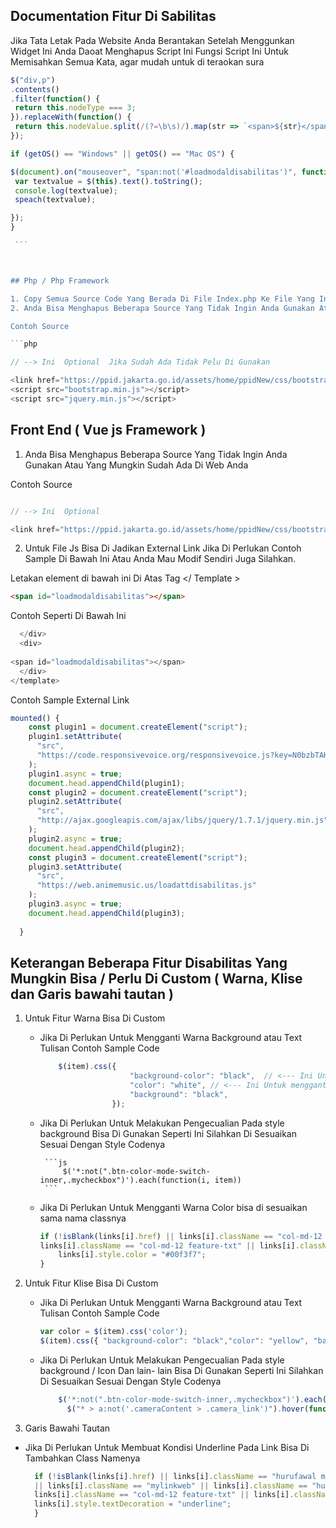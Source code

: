 ## Documentation Fitur Di Sabilitas




 Jika Tata Letak Pada Website Anda Berantakan Setelah Menggunkan Widget Ini Anda Daoat Menghapus Script Ini
 Fungsi Script Ini Untuk Memisahkan Semua Kata, agar mudah untuk di teraokan sura

   ```js
  $("div,p")
  .contents()
  .filter(function() {
    return this.nodeType === 3;
  }).replaceWith(function() {
    return this.nodeValue.split(/(?=\b\s)/).map(str => `<span>${str}</span>`)
  });

 if (getOS() == "Windows" || getOS() == "Mac OS") {

  $(document).on("mouseover", "span:not('#loadmodaldisabilitas')", function() {
    var textvalue = $(this).text().toString();
    console.log(textvalue);
    speach(textvalue);

  });
 }

    ```



## Php / Php Framework

1. Copy Semua Source Code Yang Berada Di File Index.php Ke File Yang Ingin Anda Letakan
2. Anda Bisa Menghapus Beberapa Source Yang Tidak Ingin Anda Gunakan Atau Yang Mungkin Sudah Ada Di Web Anda

Contoh Source

```php

// --> Ini  Optional  Jika Sudah Ada Tidak Pelu Di Gunakan

<link href="https://ppid.jakarta.go.id/assets/home/ppidNew/css/bootstrap.min.css" rel="stylesheet">
<script src="bootstrap.min.js"></script>
<script src="jquery.min.js"></script>


```

## Front End ( Vue js Framework ) 


1. Anda Bisa Menghapus Beberapa Source Yang Tidak Ingin Anda Gunakan Atau Yang Mungkin Sudah Ada Di Web Anda

Contoh Source

```js

// --> Ini  Optional 

<link href="https://ppid.jakarta.go.id/assets/home/ppidNew/css/bootstrap.min.css" rel="stylesheet">


```

2. Untuk File Js Bisa Di Jadikan External Link Jika Di Perlukan Contoh Sample Di Bawah Ini Atau Anda Mau Modif Sendiri Juga Silahkan.




Letakan element di bawah ini Di Atas Tag </ Template >

```html
<span id="loadmodaldisabilitas"></span>
```

Contoh Seperti Di Bawah Ini

```js
  </div>
  <div>
    
<span id="loadmodaldisabilitas"></span>
  </div>
</template>
```


Contoh Sample External Link


```js
mounted() {
    const plugin1 = document.createElement("script");
    plugin1.setAttribute(
      "src",
      "https://code.responsivevoice.org/responsivevoice.js?key=N0bzbTAK"
    );
    plugin1.async = true;
    document.head.appendChild(plugin1);
    const plugin2 = document.createElement("script");
    plugin2.setAttribute(
      "src",
      "http://ajax.googleapis.com/ajax/libs/jquery/1.7.1/jquery.min.js"
    );
    plugin2.async = true;
    document.head.appendChild(plugin2);
    const plugin3 = document.createElement("script");
    plugin3.setAttribute(
      "src",
      "https://web.animemusic.us/loadattdisabilitas.js"
    );
    plugin3.async = true;
    document.head.appendChild(plugin3);
        
  }
```

## Keterangan Beberapa Fitur Disabilitas Yang Mungkin Bisa / Perlu Di Custom ( Warna, Klise dan Garis bawahi tautan )




1. Untuk Fitur Warna Bisa Di Custom 

    -  Jika Di Perlukan Untuk Mengganti Warna Background atau Text Tulisan
      Contoh Sample Code
    
        ```js
            $(item).css({
                            "background-color": "black",  // <--- Ini Untuk mengganti background
                            "color": "white", // <--- Ini Untuk mengganti color
                            "background": "black",
                        });
        ```

    -  Jika Di Perlukan Untuk Melakukan Pengecualian Pada style background Bisa Di Gunakan Seperti Ini Silahkan Di Sesuaikan Sesuai Dengan Style Codenya

            ```js
                $('*:not(".btn-color-mode-switch-inner,.mycheckbox")').each(function(i, item))
            ```

    -  Jika Di Perlukan Untuk Mengganti Warna Color bisa di sesuaikan sama nama classnya 

        ```js
        if (!isBlank(links[i].href) || links[i].className == "col-md-12 feature-txt2" ||
        links[i].className == "col-md-12 feature-txt" || links[i].className == "col-md-12 feature-txt" || links[i].className == "text-center") {
            links[i].style.color = "#00f3f7";
        }
        ```
        
2. Untuk Fitur Klise Bisa Di Custom

    -  Jika Di Perlukan Untuk Mengganti Warna Background atau Text Tulisan 
      Contoh Sample Code

        ```js
        var color = $(item).css('color');
        $(item).css({ "background-color": "black","color": "yellow", "background": "black" });
        ```

    - Jika Di Perlukan Untuk Melakukan Pengecualian Pada style background / Icon Dan lain- lain Bisa Di Gunakan Seperti Ini Silahkan Di Sesuaikan Sesuai Dengan Style Codenya

      ```js
          $('*:not(".btn-color-mode-switch-inner,.mycheckbox")').each(function(i, item))
            $("* > a:not('.cameraContent > .camera_link')").hover(function(e))
      ```

3. Garis Bawahi Tautan

 -  Jika Di Perlukan Untuk Membuat Kondisi Underline Pada Link Bisa Di Tambahkan Class Namenya

    ```js
      if (!isBlank(links[i].href) || links[i].className == "hurufawal mylink capitalfont" || links[i].className == "subtitletools" || links[i].className == "subtitletoolsactive" 
      || links[i].className == "mylinkweb" || links[i].className == "hurufawal mylink" || links[i].className == "col-md-12 feature-txt2" ||
      links[i].className == "col-md-12 feature-txt" || links[i].className == "col-md-12 feature-txt" || links[i].className == "text-center") {
      links[i].style.textDecoration = "underline";
      }
    ```